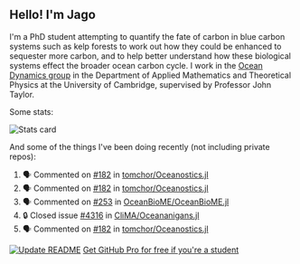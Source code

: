 ## Hello! I'm Jago

I'm a PhD student attempting to quantify the fate of carbon in blue carbon systems such as kelp forests to work out how they could be enhanced to sequester more carbon, and to help better understand how these biological systems effect the broader ocean carbon cycle. I work in the <a href="https://www.damtp.cam.ac.uk/user/jrt51/" class="emph">Ocean Dynamics group</a> in the Department of Applied Mathematics and Theoretical Physics at the University of Cambridge, supervised by Professor John Taylor.

Some stats:
<!--
![](https://raw.githubusercontent.com/jagoosw/jagoosw/main/profile-summary-card-output/nord_dark/0-profile-details.svg)
![](https://raw.githubusercontent.com/jagoosw/jagoosw/main/profile-summary-card-output/nord_dark/3-stats.svg)
![](https://raw.githubusercontent.com/jagoosw/jagoosw/main/profile-summary-card-output/nord_dark/4-productive-time.svg)
-->
![Stats card](https://github-readme-stats.vercel.app/api?username=jagoosw&count_private=true&show_icons=true&theme=transparent&hide_title=true&rank_icon=percentile&show=reviews)

And some of the things I've been doing recently (not including private repos):
<!--START_SECTION:activity-->
1. 🗣 Commented on [#182](https://github.com/tomchor/Oceanostics.jl/pull/182#issuecomment-2776280279) in [tomchor/Oceanostics.jl](https://github.com/tomchor/Oceanostics.jl)
2. 🗣 Commented on [#182](https://github.com/tomchor/Oceanostics.jl/pull/182#issuecomment-2776272591) in [tomchor/Oceanostics.jl](https://github.com/tomchor/Oceanostics.jl)
3. 🗣 Commented on [#253](https://github.com/OceanBioME/OceanBioME.jl/pull/253#issuecomment-2776261081) in [OceanBioME/OceanBioME.jl](https://github.com/OceanBioME/OceanBioME.jl)
4. 🔒 Closed issue [#4316](https://github.com/CliMA/Oceananigans.jl/issues/4316) in [CliMA/Oceananigans.jl](https://github.com/CliMA/Oceananigans.jl)
5. 🗣 Commented on [#182](https://github.com/tomchor/Oceanostics.jl/pull/182#issuecomment-2773507456) in [tomchor/Oceanostics.jl](https://github.com/tomchor/Oceanostics.jl)
<!--END_SECTION:activity-->


[![Update README](https://github.com/jagoosw/jagoosw/actions/workflows/update-readme.yml/badge.svg)](https://github.com/jagoosw/jagoosw/actions/workflows/update-readme.yml)
[Get GitHub Pro for free if you're a student](https://education.github.com/pack)

